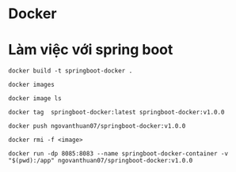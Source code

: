 # Docker
# Làm việc với spring boot
```
docker build -t springboot-docker . 
```

```
docker images
```

```
docker image ls
```

```
docker tag  springboot-docker:latest springboot-docker:v1.0.0
```

```
docker push ngovanthuan07/springboot-docker:v1.0.0
```

```
docker rmi -f <image>
```

```
docker run -dp 8085:8083 --name springboot-docker-container -v "$(pwd):/app" ngovanthuan07/springboot-docker:v1.0.0
```
